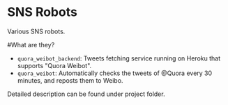 SNS Robots
================
Various SNS robots.

#What are they?
- `quora_weibot_backend`: Tweets fetching service running on Heroku that supports "Quora Weibot".
- `quora_weibot`: Automatically checks the tweets of @Quora every 30 minutes, and reposts them to Weibo.

Detailed description can be found under project folder.
